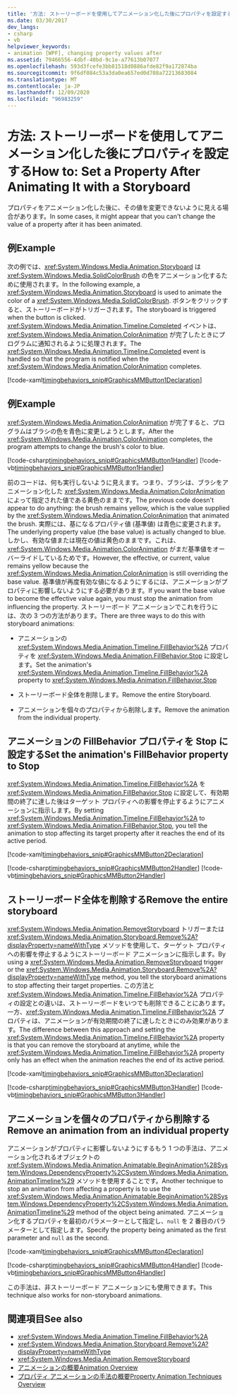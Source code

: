 ```yaml
---
title: '方法: ストーリーボードを使用してアニメーション化した後にプロパティを設定する'
ms.date: 03/30/2017
dev_langs:
- csharp
- vb
helpviewer_keywords:
- animation [WPF], changing property values after
ms.assetid: 79466556-4dbf-40bd-9c1e-a77613b07077
ms.openlocfilehash: 593d3fcefe3bb81518d0886afde82f9a172874ba
ms.sourcegitcommit: 9f6df084c53a3da0ea657ed0d708a72213683084
ms.translationtype: MT
ms.contentlocale: ja-JP
ms.lasthandoff: 12/09/2020
ms.locfileid: "96983259"
---
```

# <a name="how-to-set-a-property-after-animating-it-with-a-storyboard"></a><span data-ttu-id="6732f-102">方法: ストーリーボードを使用してアニメーション化した後にプロパティを設定する</span><span class="sxs-lookup"><span data-stu-id="6732f-102">How to: Set a Property After Animating It with a Storyboard</span></span>
<span data-ttu-id="6732f-103">プロパティをアニメーション化した後に、その値を変更できないように見える場合があります。</span><span class="sxs-lookup"><span data-stu-id="6732f-103">In some cases, it might appear that you can't change the value of a property after it has been animated.</span></span>  
  
## <a name="example"></a><span data-ttu-id="6732f-104">例</span><span class="sxs-lookup"><span data-stu-id="6732f-104">Example</span></span>  
 <span data-ttu-id="6732f-105">次の例では、<xref:System.Windows.Media.Animation.Storyboard> は <xref:System.Windows.Media.SolidColorBrush> の色をアニメーション化するために使用されます。</span><span class="sxs-lookup"><span data-stu-id="6732f-105">In the following example, a <xref:System.Windows.Media.Animation.Storyboard> is used to animate the color of a <xref:System.Windows.Media.SolidColorBrush>.</span></span> <span data-ttu-id="6732f-106">ボタンをクリックすると、ストーリーボードがトリガーされます。</span><span class="sxs-lookup"><span data-stu-id="6732f-106">The storyboard is triggered when the button is clicked.</span></span> <span data-ttu-id="6732f-107"><xref:System.Windows.Media.Animation.Timeline.Completed> イベントは、<xref:System.Windows.Media.Animation.ColorAnimation> が完了したときにプログラムに通知されるように処理されます。</span><span class="sxs-lookup"><span data-stu-id="6732f-107">The <xref:System.Windows.Media.Animation.Timeline.Completed> event is handled so that the program is notified when the <xref:System.Windows.Media.Animation.ColorAnimation> completes.</span></span>  
  
 [!code-xaml[timingbehaviors_snip#GraphicsMMButton1Declaration](~/samples/snippets/csharp/VS_Snippets_Wpf/timingbehaviors_snip/CSharp/AnimateThenSetPropertyExample.xaml#graphicsmmbutton1declaration)]  
  
## <a name="example"></a><span data-ttu-id="6732f-108">例</span><span class="sxs-lookup"><span data-stu-id="6732f-108">Example</span></span>  
 <span data-ttu-id="6732f-109"><xref:System.Windows.Media.Animation.ColorAnimation> が完了すると、プログラムはブラシの色を青色に変更しようとします。</span><span class="sxs-lookup"><span data-stu-id="6732f-109">After the <xref:System.Windows.Media.Animation.ColorAnimation> completes, the program attempts to change the brush's color to blue.</span></span>  
  
 [!code-csharp[timingbehaviors_snip#GraphicsMMButton1Handler](~/samples/snippets/csharp/VS_Snippets_Wpf/timingbehaviors_snip/CSharp/AnimateThenSetPropertyExample.xaml.cs#graphicsmmbutton1handler)]
 [!code-vb[timingbehaviors_snip#GraphicsMMButton1Handler](~/samples/snippets/visualbasic/VS_Snippets_Wpf/timingbehaviors_snip/visualbasic/animatethensetpropertyexample.xaml.vb#graphicsmmbutton1handler)]  
  
 <span data-ttu-id="6732f-110">前のコードは、何も実行しないように見えます。つまり、ブラシは、ブラシをアニメーション化した <xref:System.Windows.Media.Animation.ColorAnimation> によって指定された値である黄色のままです。</span><span class="sxs-lookup"><span data-stu-id="6732f-110">The previous code doesn't appear to do anything: the brush remains yellow, which is the value supplied by the <xref:System.Windows.Media.Animation.ColorAnimation> that animated the brush.</span></span> <span data-ttu-id="6732f-111">実際には、基になるプロパティ値 (基準値) は青色に変更されます。</span><span class="sxs-lookup"><span data-stu-id="6732f-111">The underlying property value (the base value) is actually changed to blue.</span></span> <span data-ttu-id="6732f-112">しかし、有効な値または現在の値は黄色のままです。これは、<xref:System.Windows.Media.Animation.ColorAnimation> がまだ基準値をオーバーライドしているためです。</span><span class="sxs-lookup"><span data-stu-id="6732f-112">However, the effective, or current, value remains yellow because the <xref:System.Windows.Media.Animation.ColorAnimation> is still overriding the base value.</span></span> <span data-ttu-id="6732f-113">基準値が再度有効な値になるようにするには、アニメーションがプロパティに影響しないようにする必要があります。</span><span class="sxs-lookup"><span data-stu-id="6732f-113">If you want the base value to become the effective value again, you must stop the animation from influencing the property.</span></span> <span data-ttu-id="6732f-114">ストーリーボード アニメーションでこれを行うには、次の 3 つの方法があります。</span><span class="sxs-lookup"><span data-stu-id="6732f-114">There are three ways to do this with storyboard animations:</span></span>  
  
- <span data-ttu-id="6732f-115">アニメーションの <xref:System.Windows.Media.Animation.Timeline.FillBehavior%2A> プロパティを <xref:System.Windows.Media.Animation.FillBehavior.Stop> に設定します。</span><span class="sxs-lookup"><span data-stu-id="6732f-115">Set the animation's <xref:System.Windows.Media.Animation.Timeline.FillBehavior%2A> property to <xref:System.Windows.Media.Animation.FillBehavior.Stop></span></span>  
  
- <span data-ttu-id="6732f-116">ストーリーボード全体を削除します。</span><span class="sxs-lookup"><span data-stu-id="6732f-116">Remove the entire Storyboard.</span></span>  
  
- <span data-ttu-id="6732f-117">アニメーションを個々のプロパティから削除します。</span><span class="sxs-lookup"><span data-stu-id="6732f-117">Remove the animation from the individual property.</span></span>  
  
## <a name="set-the-animations-fillbehavior-property-to-stop"></a><span data-ttu-id="6732f-118">アニメーションの FillBehavior プロパティを Stop に設定する</span><span class="sxs-lookup"><span data-stu-id="6732f-118">Set the animation's FillBehavior property to Stop</span></span>  
 <span data-ttu-id="6732f-119"><xref:System.Windows.Media.Animation.Timeline.FillBehavior%2A> を <xref:System.Windows.Media.Animation.FillBehavior.Stop> に設定して、有効期間の終了に達した後はターゲット プロパティへの影響を停止するようにアニメーションに指示します。</span><span class="sxs-lookup"><span data-stu-id="6732f-119">By setting <xref:System.Windows.Media.Animation.Timeline.FillBehavior%2A> to <xref:System.Windows.Media.Animation.FillBehavior.Stop>, you tell the animation to stop affecting its target property after it reaches the end of its active period.</span></span>  
  
 [!code-xaml[timingbehaviors_snip#GraphicsMMButton2Declaration](~/samples/snippets/csharp/VS_Snippets_Wpf/timingbehaviors_snip/CSharp/AnimateThenSetPropertyExample.xaml#graphicsmmbutton2declaration)]  
  
 [!code-csharp[timingbehaviors_snip#GraphicsMMButton2Handler](~/samples/snippets/csharp/VS_Snippets_Wpf/timingbehaviors_snip/CSharp/AnimateThenSetPropertyExample.xaml.cs#graphicsmmbutton2handler)]
 [!code-vb[timingbehaviors_snip#GraphicsMMButton2Handler](~/samples/snippets/visualbasic/VS_Snippets_Wpf/timingbehaviors_snip/visualbasic/animatethensetpropertyexample.xaml.vb#graphicsmmbutton2handler)]  
  
## <a name="remove-the-entire-storyboard"></a><span data-ttu-id="6732f-120">ストーリーボード全体を削除する</span><span class="sxs-lookup"><span data-stu-id="6732f-120">Remove the entire storyboard</span></span>  
 <span data-ttu-id="6732f-121"><xref:System.Windows.Media.Animation.RemoveStoryboard> トリガーまたは <xref:System.Windows.Media.Animation.Storyboard.Remove%2A?displayProperty=nameWithType> メソッドを使用して、ターゲット プロパティへの影響を停止するようにストーリーボード アニメーションに指示します。</span><span class="sxs-lookup"><span data-stu-id="6732f-121">By using a <xref:System.Windows.Media.Animation.RemoveStoryboard> trigger or the <xref:System.Windows.Media.Animation.Storyboard.Remove%2A?displayProperty=nameWithType> method, you tell the storyboard animations to stop affecting their target properties.</span></span> <span data-ttu-id="6732f-122">この方法と <xref:System.Windows.Media.Animation.Timeline.FillBehavior%2A> プロパティの設定との違いは、ストーリーボードをいつでも削除できることにあります。一方、<xref:System.Windows.Media.Animation.Timeline.FillBehavior%2A> プロパティは、アニメーションが有効期間の終了に達したときにのみ効果があります。</span><span class="sxs-lookup"><span data-stu-id="6732f-122">The difference between this approach and setting the <xref:System.Windows.Media.Animation.Timeline.FillBehavior%2A> property is that you can remove the storyboard at anytime, while the <xref:System.Windows.Media.Animation.Timeline.FillBehavior%2A> property only has an effect when the animation reaches the end of its active period.</span></span>  
  
 [!code-xaml[timingbehaviors_snip#GraphicsMMButton3Declaration](~/samples/snippets/csharp/VS_Snippets_Wpf/timingbehaviors_snip/CSharp/AnimateThenSetPropertyExample.xaml#graphicsmmbutton3declaration)]  
  
 [!code-csharp[timingbehaviors_snip#GraphicsMMButton3Handler](~/samples/snippets/csharp/VS_Snippets_Wpf/timingbehaviors_snip/CSharp/AnimateThenSetPropertyExample.xaml.cs#graphicsmmbutton3handler)]
 [!code-vb[timingbehaviors_snip#GraphicsMMButton3Handler](~/samples/snippets/visualbasic/VS_Snippets_Wpf/timingbehaviors_snip/visualbasic/animatethensetpropertyexample.xaml.vb#graphicsmmbutton3handler)]  
  
## <a name="remove-an-animation-from-an-individual-property"></a><span data-ttu-id="6732f-123">アニメーションを個々のプロパティから削除する</span><span class="sxs-lookup"><span data-stu-id="6732f-123">Remove an animation from an individual property</span></span>  
 <span data-ttu-id="6732f-124">アニメーションがプロパティに影響しないようにするもう 1 つの手法は、アニメーション化されるオブジェクトの <xref:System.Windows.Media.Animation.Animatable.BeginAnimation%28System.Windows.DependencyProperty%2CSystem.Windows.Media.Animation.AnimationTimeline%29> メソッドを使用することです。</span><span class="sxs-lookup"><span data-stu-id="6732f-124">Another technique to stop an animation from affecting a property is to use the <xref:System.Windows.Media.Animation.Animatable.BeginAnimation%28System.Windows.DependencyProperty%2CSystem.Windows.Media.Animation.AnimationTimeline%29> method of the object being animated.</span></span> <span data-ttu-id="6732f-125">アニメーション化するプロパティを最初のパラメーターとして指定し、`null` を 2 番目のパラメーターとして指定します。</span><span class="sxs-lookup"><span data-stu-id="6732f-125">Specify the property being animated as the first parameter and `null` as the second.</span></span>  
  
 [!code-xaml[timingbehaviors_snip#GraphicsMMButton4Declaration](~/samples/snippets/csharp/VS_Snippets_Wpf/timingbehaviors_snip/CSharp/AnimateThenSetPropertyExample.xaml#graphicsmmbutton4declaration)]  
  
 [!code-csharp[timingbehaviors_snip#GraphicsMMButton4Handler](~/samples/snippets/csharp/VS_Snippets_Wpf/timingbehaviors_snip/CSharp/AnimateThenSetPropertyExample.xaml.cs#graphicsmmbutton4handler)]
 [!code-vb[timingbehaviors_snip#GraphicsMMButton4Handler](~/samples/snippets/visualbasic/VS_Snippets_Wpf/timingbehaviors_snip/visualbasic/animatethensetpropertyexample.xaml.vb#graphicsmmbutton4handler)]  
  
 <span data-ttu-id="6732f-126">この手法は、非ストーリーボード アニメーションにも使用できます。</span><span class="sxs-lookup"><span data-stu-id="6732f-126">This technique also works for non-storyboard animations.</span></span>  
  
## <a name="see-also"></a><span data-ttu-id="6732f-127">関連項目</span><span class="sxs-lookup"><span data-stu-id="6732f-127">See also</span></span>

- <xref:System.Windows.Media.Animation.Timeline.FillBehavior%2A>
- <xref:System.Windows.Media.Animation.Storyboard.Remove%2A?displayProperty=nameWithType>
- <xref:System.Windows.Media.Animation.RemoveStoryboard>
- [<span data-ttu-id="6732f-128">アニメーションの概要</span><span class="sxs-lookup"><span data-stu-id="6732f-128">Animation Overview</span></span>](animation-overview.md)
- [<span data-ttu-id="6732f-129">プロパティ アニメーションの手法の概要</span><span class="sxs-lookup"><span data-stu-id="6732f-129">Property Animation Techniques Overview</span></span>](property-animation-techniques-overview.md)
